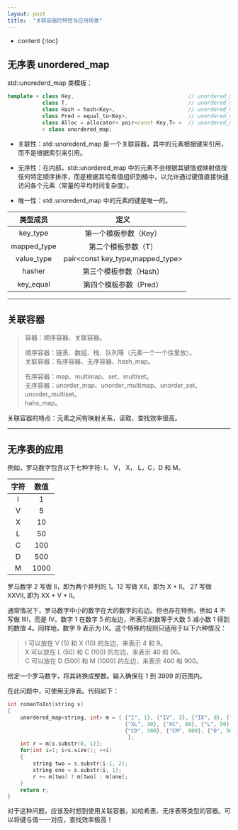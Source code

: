 ```yaml
---
layout: post
title:  "关联容器的特性与应用场景"
---
```


* content
{:toc}

## 无序表 unordered_map

std::unorederd_map 类模板：

``` c++
template < class Key,                                    // unordered_map::key_type
           class T,                                      // unordered_map::mapped_type
           class Hash = hash<Key>,                       // unordered_map::hasher
           class Pred = equal_to<Key>,                   // unordered_map::key_equal
           class Alloc = allocator< pair<const Key,T> >  // unordered_map::allocator_type
           > class unordered_map;
```

* 关联性：std::unorederd_map 是一个关联容器，其中的元素根据键来引用，而不是根据索引来引用。

* 无序性：在内部，std::unordered_map 中的元素不会根据其键值或映射值按任何特定顺序排序，而是根据其哈希值组织到桶中，以允许通过键值直接快速访问各个元素（常量的平均时间复杂度）。

* 唯一性：std::unorederd_map 中的元素的键是唯一的。

类型成员|定义
:--:|:--:
key_type|第一个模板参数（Key）
mapped_type|第二个模板参数（T）
value_type|pair<const key_type,mapped_type>
hasher|第三个模板参数（Hash）
key_equal|第四个模板参数（Pred）

---

## 关联容器

> 容器：顺序容器、关联容器。
> 
> 顺序容器：链表、数组、栈、队列等（元素一个一个往里放）。
> <br/>关联容器：有序容器、无序容器、hash_map。
> 
> 有序容器：map、multimap、set、multiset。
> <br/>无序容器：unorder_map、unorder_multimap、unorder_set、unorder_multiset。
> <br/>hahs_map。

关联容器的特点：元素之间有映射关系，读取、查找效率很高。

---

## 无序表的应用

例如，罗马数字包含以下七种字符: I， V， X， L，C，D 和 M。

字符|数值
:--:|:--:
I|1
V|5
X|10
L|50
C|100
D|500
M|1000

罗马数字 2 写做 II，即为两个并列的 1。12 写做 XII，即为 X + II。 27 写做 XXVII, 即为 XX + V + II。

通常情况下，罗马数字中小的数字在大的数字的右边。但也存在特例，例如 4 不写做 IIII，而是 IV。数字 1 在数字 5 的左边，所表示的数等于大数 5 减小数 1 得到的数值 4。同样地，数字 9 表示为 IX。这个特殊的规则只适用于以下六种情况：

> I 可以放在 V (5) 和 X (10) 的左边，来表示 4 和 9。
> <br/>X 可以放在 L (50) 和 C (100) 的左边，来表示 40 和 90。
> <br/>C 可以放在 D (500) 和 M (1000) 的左边，来表示 400 和 900。

给定一个罗马数字，将其转换成整数。输入确保在 1 到 3999 的范围内。

在此问题中，可使用无序表。代码如下：

``` c++
int romanToInt(string s) 
{      
    unordered_map<string, int> m = { {"I", 1}, {"IV", 3}, {"IX", 8}, {"V", 5}, {"X", 10},\ 
                                     {"XL", 30}, {"XC", 80}, {"L", 50}, {"C", 100},\ 
                                     {"CD", 300}, {"CM", 800}, {"D", 500}, {"M", 1000}\ 
                                      };
    int r = m[s.substr(0, 1)];
    for(int i=1; i<s.size(); ++i)
    {
        string two = s.substr(i-1, 2);
        string one = s.substr(i, 1);
        r += m[two] ? m[two] : m[one];
    }
    return r;
}
```

对于这种问题，应该及时想到使用关联容器，如哈希表、无序表等类型的容器。可以将键与值一一对应，查找效率极高！
